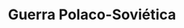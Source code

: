 ﻿---
title: "Guerra Polaco-Soviética"
permalink: periodes_978.html
layout: periode
dataInici: 21919-14
dataFi: 1921-03-18
sidebar: periodes
pares:
  - 414:
    title: "Guerra Civil Rusa"
    dataInici: "(1917-11-07)"
    dataFi: "(1922-10-25)"

fills:
jocsPrincipals:
  - title: "Strike of the Eagle"
    bggId: 83734
    dataInici: 
    dataFi: 

  - title: "The Eagle and The Star"
    bggId: 42396
    dataInici: 
    dataFi: 

  - title: "Red Star/White Eagle: The Russo-Polish War, 1920"
    bggId: 11111
    dataInici: 
    dataFi: 

  - title: "White Eagle Eastward"
    bggId: 11528
    dataInici: 
    dataFi: 

jocsEscenaris:
jocsEpoca:
jocsEpocaEscenaris:
---
